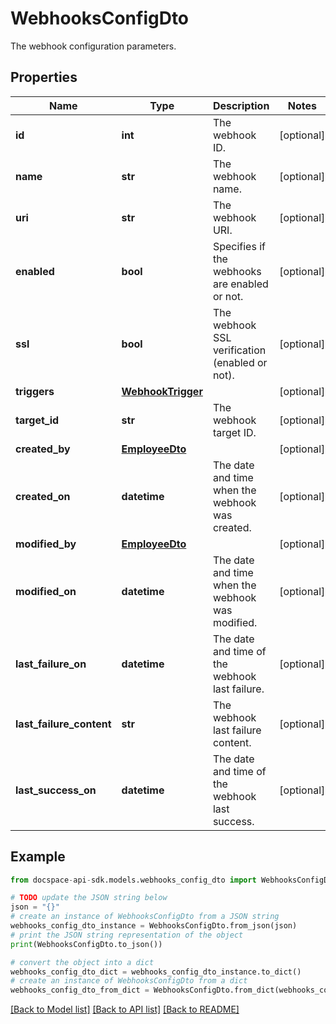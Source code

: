 # WebhooksConfigDto
The webhook configuration parameters.

## Properties

Name | Type | Description | Notes
------------ | ------------- | ------------- | -------------
**id** | **int** | The webhook ID. | [optional] 
**name** | **str** | The webhook name. | [optional] 
**uri** | **str** | The webhook URI. | [optional] 
**enabled** | **bool** | Specifies if the webhooks are enabled or not. | [optional] 
**ssl** | **bool** | The webhook SSL verification (enabled or not). | [optional] 
**triggers** | [**WebhookTrigger**](WebhookTrigger.md) |  | [optional] 
**target_id** | **str** | The webhook target ID. | [optional] 
**created_by** | [**EmployeeDto**](EmployeeDto.md) |  | [optional] 
**created_on** | **datetime** | The date and time when the webhook was created. | [optional] 
**modified_by** | [**EmployeeDto**](EmployeeDto.md) |  | [optional] 
**modified_on** | **datetime** | The date and time when the webhook was modified. | [optional] 
**last_failure_on** | **datetime** | The date and time of the webhook last failure. | [optional] 
**last_failure_content** | **str** | The webhook last failure content. | [optional] 
**last_success_on** | **datetime** | The date and time of the webhook last success. | [optional] 

## Example

```python
from docspace-api-sdk.models.webhooks_config_dto import WebhooksConfigDto

# TODO update the JSON string below
json = "{}"
# create an instance of WebhooksConfigDto from a JSON string
webhooks_config_dto_instance = WebhooksConfigDto.from_json(json)
# print the JSON string representation of the object
print(WebhooksConfigDto.to_json())

# convert the object into a dict
webhooks_config_dto_dict = webhooks_config_dto_instance.to_dict()
# create an instance of WebhooksConfigDto from a dict
webhooks_config_dto_from_dict = WebhooksConfigDto.from_dict(webhooks_config_dto_dict)
```
[[Back to Model list]](../README.md#documentation-for-models) [[Back to API list]](../README.md#documentation-for-api-endpoints) [[Back to README]](../README.md)


